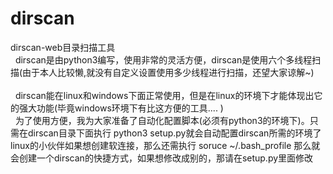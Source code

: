 # dirscan
dirscan-web目录扫描工具<br>
&nbsp;&nbsp;dirscan是由python3编写，使用非常的灵活方便，dirscan是使用六个多线程扫描(由于本人比较懒,就没有自定义设置使用多少线程进行扫描，还望大家谅解~)<br>
<br>
&nbsp;&nbsp;dirscan能在linux和windows下面正常使用，但是在linux的环境下才能体现出它的强大功能(毕竟windows环境下有比这方便的工具.... )<br>
&nbsp;&nbsp;为了使用方便，我为大家准备了自动化配置脚本(必须有python3的环境下)。只需在dirscan目录下面执行 python3 setup.py就会自动配置dirscan所需的环境了
<br>linux的小伙伴如果想创建软连接，那么还需执行 soruce ~/.bash_profile 那么就会创建一个dirscan的快捷方式，如果想修改成别的，那请在setup.py里面修改
